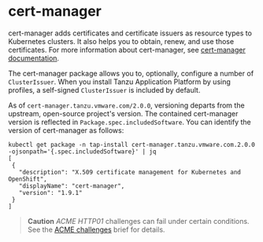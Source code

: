 # cert-manager

cert-manager adds certificates and certificate issuers as resource types to
Kubernetes clusters. It also helps you to obtain, renew, and use those
certificates. For more information about cert-manager, see [cert-manager
documentation](https://cert-manager.io/docs).

The cert-manager package allows you to, optionally, configure a number of
`ClusterIssuer`. When you install Tanzu Application Platform by using profiles,
a self-signed `ClusterIssuer` is included by default.

As of `cert-manager.tanzu.vmware.com/2.0.0`, versioning departs from the
upstream, open-source project's version. The contained cert-manager version is
reflected in `Package.spec.includedSoftware`. You can identify the version of
cert-manager as follows:

```shell
kubectl get package -n tap-install cert-manager.tanzu.vmware.com.2.0.0 -ojsonpath='{.spec.includedSoftware}' | jq
[
 {
   "description": "X.509 certificate management for Kubernetes and OpenShift",
   "displayName": "cert-manager",
   "version": "1.9.1"
 }
]
```

> **Caution** _ACME HTTP01_ challenges can fail under certain conditions. See
> the [ACME challenges](./acme-challenges.hbs.md) brief for details.
